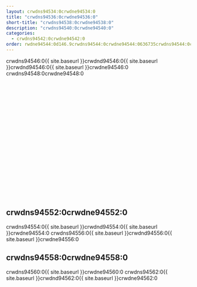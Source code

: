 ```yaml
---
layout: crwdns94534:0crwdne94534:0
title: "crwdns94536:0crwdne94536:0"
short-title: "crwdns94538:0crwdne94538:0"
description: "crwdns94540:0crwdne94540:0"
categories:
  - crwdns94542:0crwdne94542:0
order: rwdne94544:0d146.9crwdns94544:0crwdne94544:0636735crwdns94544:0crwdne94544:0
---
```

crwdns94546:0{{ site.baseurl }}crwdnd94546:0{{ site.baseurl }}crwdnd94546:0{{ site.baseurl }}crwdne94546:0 crwdns94548:0crwdne94548:0

<div class="video-wrapper">
<iframe width="560" height="315" src="crwdns94550:0crwdne94550:0" frameborder="0" allow="autoplay; encrypted-media" allowfullscreen mark="crwd-mark"></iframe>
</div>

## crwdns94552:0crwdne94552:0

crwdns94554:0{{ site.baseurl }}crwdnd94554:0{{ site.baseurl }}crwdne94554:0 crwdns94556:0{{ site.baseurl }}crwdnd94556:0{{ site.baseurl }}crwdne94556:0

## crwdns94558:0crwdne94558:0

crwdns94560:0{{ site.baseurl }}crwdne94560:0 crwdns94562:0{{ site.baseurl }}crwdnd94562:0{{ site.baseurl }}crwdne94562:0